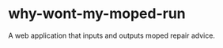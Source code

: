 why-wont-my-moped-run
=====================

A web application that inputs and outputs moped repair advice.